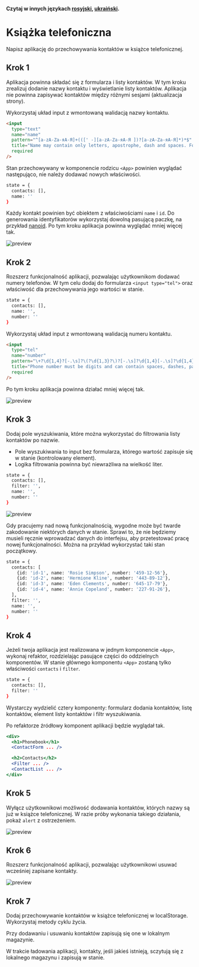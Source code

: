 **Czytaj w innych językach [rosyjski](README.md), [ukraiński](README.ua.md).**

# Książka telefoniczna

Napisz aplikację do przechowywania kontaktów w książce telefonicznej.

## Krok 1

Aplikacja powinna składać się z formularza i listy kontaktów. W tym kroku
zrealizuj dodanie nazwy kontaktu i wyświetlanie listy kontaktów. Aplikacja nie
powinna zapisywać kontaktów między różnymi sesjami (aktualizacja strony).

Wykorzystaj układ input z wmontowaną walidacją nazwy kontaktu.

```html
<input
  type="text"
  name="name"
  pattern="^[a-zA-Zа-яА-Я]+(([' -][a-zA-Zа-яА-Я ])?[a-zA-Zа-яА-Я]*)*$"
  title="Name may contain only letters, apostrophe, dash and spaces. For example Adrian, Jacob Mercer, Charles de Batz de Castelmore d'Artagnan"
  required
/>
```

Stan przechowywany w komponencie rodzicu `<App>` powinien wyglądać następująco,
nie należy dodawać nowych właściwości.

```bash
state = {
  contacts: [],
  name: ''
}
```

Każdy kontakt powinien być obiektem z właściwościami `name` i `id`. Do
generowania identyfikatorów wykorzystaj dowolną pasującą paczkę, na przykład
[nanoid](https://www.npmjs.com/package/nanoid). Po tym kroku aplikacja powinna
wyglądać mniej więcej tak.

![preview](./mockup/step-1.png)

## Krok 2

Rozszerz funkcjonalność aplikacji, pozwalając użytkownikom dodawać numery
telefonów. W tym celu dodaj do formularza `<input type="tel">` oraz właściwość
dla przechowywania jego wartości w stanie.

```bash
state = {
  contacts: [],
  name: '',
  number: ''
}
```

Wykorzystaj układ input z wmontowaną walidacją numeru kontaktu.

```html
<input
  type="tel"
  name="number"
  pattern="\+?\d{1,4}?[-.\s]?\(?\d{1,3}?\)?[-.\s]?\d{1,4}[-.\s]?\d{1,4}[-.\s]?\d{1,9}"
  title="Phone number must be digits and can contain spaces, dashes, parentheses and can start with +"
  required
/>
```

Po tym kroku aplikacja powinna działać mniej więcej tak.

![preview](./mockup/step-2.png)

## Krok 3

Dodaj pole wyszukiwania, które można wykorzystać do filtrowania listy kontaktów
po nazwie.

- Pole wyszukiwania to input bez formularza, którego wartość zapisuje się w
  stanie (kontrolowany element).
- Logika filtrowania powinna być niewrażliwa na wielkość liter.

```bash
state = {
  contacts: [],
  filter: '',
  name: '',
  number: ''
}
```

![preview](./mockup/step-3.gif)

Gdy pracujemy nad nową funkcjonalnością, wygodne może być twarde zakodowanie
niektórych danych w stanie. Sprawi to, że nie będziemy musieli ręcznie
wprowadzać danych do interfejsu, aby przetestować pracę nowej funkcjonalności.
Można na przykład wykorzystać taki stan początkowy.

```bash
state = {
  contacts: [
    {id: 'id-1', name: 'Rosie Simpson', number: '459-12-56'},
    {id: 'id-2', name: 'Hermione Kline', number: '443-89-12'},
    {id: 'id-3', name: 'Eden Clements', number: '645-17-79'},
    {id: 'id-4', name: 'Annie Copeland', number: '227-91-26'},
  ],
  filter: '',
  name: '',
  number: ''
}
```

## Krok 4

Jeżeli twoja aplikacja jest realizowana w jednym komponencie `<App>`, wykonaj
refaktor, rozdzielając pasujące części do oddzielnych komponentów. W stanie
głównego komponentu `<App>` zostaną tylko właściwości `contacts` i `filter`.

```bash
state = {
  contacts: [],
  filter: ''
}
```

Wystarczy wydzielić cztery komponenty: formularz dodania kontaktów, listę
kontaktów, element listy kontaktów i filtr wyszukiwania.

Po refaktorze źródłowy komponent aplikacji będzie wyglądał tak.

```jsx
<div>
  <h1>Phonebook</h1>
  <ContactForm ... />

  <h2>Contacts</h2>
  <Filter ... />
  <ContactList ... />
</div>
```

## Krok 5

Wyłącz użytkownikowi możliwość dodawania kontaktów, których nazwy są już w
książce telefonicznej. W razie próby wykonania takiego działania, pokaż `alert`
z ostrzeżeniem.

![preview](./mockup/step-5.png)

## Krok 6

Rozszerz funkcjonalność aplikacji, pozwalając użytkownikowi usuwać wcześniej
zapisane kontakty.

![preview](./mockup/step-6.gif)

## Krok 7

Dodaj przechowywanie kontaktów w książce telefonicznej w localStorage.
Wykorzystaj metody cyklu życia.

Przy dodawaniu i usuwaniu kontaktów zapisują się one w lokalnym magazynie.

W trakcie ładowania aplikacji, kontakty, jeśli jakieś istnieją, sczytują się z
lokalnego magazynu i zapisują w stanie.
